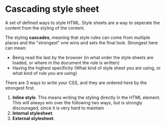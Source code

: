 Cascading style sheet
=====================

A set of defined ways to style HTML. Style sheets are a way to seperate the content from the styling of the content. 

The styling **cascades**, meaning that style rules can come from multiple places and the "strongest" one wins and sets the final look. Strongest here can mean:

* Being read the last by the browser (in what order the style sheets are loaded, or where in the document the rule is written)
* Having the highest specificity (What kind of style sheet you are using, or what kind of rule you are using)

There are 3 ways to write your CSS, and they are ordered here by the strongest first.

1. **Inline style**. This means writing the styling directly in the HTML element. This will always win over the following two ways, but is strongly discouraged, since it is very hard to maintain 
2. **Internal stylesheet**. 
3. **External stylesheet**. 